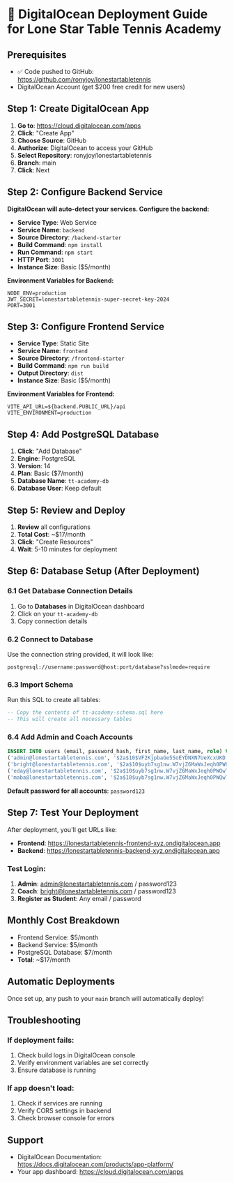 # 🚀 DigitalOcean Deployment Guide for Lone Star Table Tennis Academy

## Prerequisites
- ✅ Code pushed to GitHub: https://github.com/ronyjoy/lonestartabletennis
- DigitalOcean Account (get $200 free credit for new users)

## Step 1: Create DigitalOcean App

1. **Go to**: https://cloud.digitalocean.com/apps
2. **Click**: "Create App"
3. **Choose Source**: GitHub
4. **Authorize**: DigitalOcean to access your GitHub
5. **Select Repository**: ronyjoy/lonestartabletennis
6. **Branch**: main
7. **Click**: Next

## Step 2: Configure Backend Service

**DigitalOcean will auto-detect your services. Configure the backend:**

- **Service Type**: Web Service
- **Service Name**: `backend`
- **Source Directory**: `/backend-starter`
- **Build Command**: `npm install`
- **Run Command**: `npm start`
- **HTTP Port**: `3001`
- **Instance Size**: Basic ($5/month)

**Environment Variables for Backend:**
```
NODE_ENV=production
JWT_SECRET=lonestartabletennis-super-secret-key-2024
PORT=3001
```

## Step 3: Configure Frontend Service

- **Service Type**: Static Site
- **Service Name**: `frontend`
- **Source Directory**: `/frontend-starter`
- **Build Command**: `npm run build`
- **Output Directory**: `dist`
- **Instance Size**: Basic ($5/month)

**Environment Variables for Frontend:**
```
VITE_API_URL=${backend.PUBLIC_URL}/api
VITE_ENVIRONMENT=production
```

## Step 4: Add PostgreSQL Database

1. **Click**: "Add Database"
2. **Engine**: PostgreSQL
3. **Version**: 14
4. **Plan**: Basic ($7/month)
5. **Database Name**: `tt-academy-db`
6. **Database User**: Keep default

## Step 5: Review and Deploy

1. **Review** all configurations
2. **Total Cost**: ~$17/month
3. **Click**: "Create Resources"
4. **Wait**: 5-10 minutes for deployment

## Step 6: Database Setup (After Deployment)

### 6.1 Get Database Connection Details
1. Go to **Databases** in DigitalOcean dashboard
2. Click on your `tt-academy-db`
3. Copy connection details

### 6.2 Connect to Database
Use the connection string provided, it will look like:
```
postgresql://username:password@host:port/database?sslmode=require
```

### 6.3 Import Schema
Run this SQL to create all tables:

```sql
-- Copy the contents of tt-academy-schema.sql here
-- This will create all necessary tables
```

### 6.4 Add Admin and Coach Accounts
```sql
INSERT INTO users (email, password_hash, first_name, last_name, role) VALUES
('admin@lonestartabletennis.com', '$2a$10$VF2KjpbaGe5SoEYDNXN7UeXcxUKD.SDrIX/cm0A.Yp/4lFVasJFAK', 'Admin', 'User', 'admin'),
('bright@lonestartabletennis.com', '$2a$10$uyb7sg1nw.W7vjZ6MaWxJeqh0PWQwTCwSQLBD9JaOY/0NWIpPviUi', 'Bright', 'Coach', 'coach'),
('eday@lonestartabletennis.com', '$2a$10$uyb7sg1nw.W7vjZ6MaWxJeqh0PWQwTCwSQLBD9JaOY/0NWIpPviUi', 'Eday', 'Coach', 'coach'),
('maba@lonestartabletennis.com', '$2a$10$uyb7sg1nw.W7vjZ6MaWxJeqh0PWQwTCwSQLBD9JaOY/0NWIpPviUi', 'Maba', 'Coach', 'coach');
```

**Default password for all accounts**: `password123`

## Step 7: Test Your Deployment

After deployment, you'll get URLs like:
- **Frontend**: https://lonestartabletennis-frontend-xyz.ondigitalocean.app
- **Backend**: https://lonestartabletennis-backend-xyz.ondigitalocean.app

### Test Login:
1. **Admin**: admin@lonestartabletennis.com / password123
2. **Coach**: bright@lonestartabletennis.com / password123
3. **Register as Student**: Any email / password

## Monthly Cost Breakdown
- Frontend Service: $5/month
- Backend Service: $5/month
- PostgreSQL Database: $7/month
- **Total**: ~$17/month

## Automatic Deployments
Once set up, any push to your `main` branch will automatically deploy!

## Troubleshooting

### If deployment fails:
1. Check build logs in DigitalOcean console
2. Verify environment variables are set correctly
3. Ensure database is running

### If app doesn't load:
1. Check if services are running
2. Verify CORS settings in backend
3. Check browser console for errors

## Support
- DigitalOcean Documentation: https://docs.digitalocean.com/products/app-platform/
- Your app dashboard: https://cloud.digitalocean.com/apps
